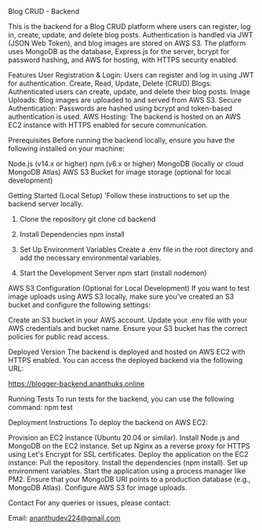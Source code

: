 Blog CRUD - Backend

This is the backend for a Blog CRUD platform where users can register, log in, create, update, and delete blog posts. Authentication is handled via JWT (JSON Web Token), and blog images are stored on AWS S3. The platform uses MongoDB as the database, Express.js for the server, bcrypt for password hashing, and AWS for hosting, with HTTPS security enabled.

Features
User Registration & Login: Users can register and log in using JWT for authentication.
Create, Read, Update, Delete (CRUD) Blogs: Authenticated users can create, update, and delete their blog posts.
Image Uploads: Blog images are uploaded to and served from AWS S3.
Secure Authentication: Passwords are hashed using bcrypt and token-based authentication is used.
AWS Hosting: The backend is hosted on an AWS EC2 instance with HTTPS enabled for secure communication.

Prerequisites
Before running the backend locally, ensure you have the following installed on your machine:

Node.js (v14.x or higher)
npm (v6.x or higher)
MongoDB (locally or cloud MongoDB Atlas)
AWS S3 Bucket for image storage (optional for local development)

Getting Started (Local Setup)
'Follow these instructions to set up the backend server locally.

1. Clone the repository
git clone <repository-url>
cd backend

2. Install Dependencies
npm install

3. Set Up Environment Variables
Create a .env file in the root directory and add the necessary environmental variables.

4. Start the Development Server
npm start (install nodemon)

AWS S3 Configuration (Optional for Local Development)
If you want to test image uploads using AWS S3 locally, make sure you've created an S3 bucket and configure the following settings:

Create an S3 bucket in your AWS account.
Update your .env file with your AWS credentials and bucket name.
Ensure your S3 bucket has the correct policies for public read access.

Deployed Version
The backend is deployed and hosted on AWS EC2 with HTTPS enabled. You can access the deployed backend via the following URL:

https://blogger-backend.ananthuks.online

Running Tests
To run tests for the backend, you can use the following command:
npm test

Deployment Instructions
To deploy the backend on AWS EC2:

Provision an EC2 instance (Ubuntu 20.04 or similar).
Install Node.js and MongoDB on the EC2 instance.
Set up Nginx as a reverse proxy for HTTPS using Let's Encrypt for SSL certificates.
Deploy the application on the EC2 instance:
Pull the repository.
Install the dependencies (npm install).
Set up environment variables.
Start the application using a process manager like PM2.
Ensure that your MongoDB URI points to a production database (e.g., MongoDB Atlas).
Configure AWS S3 for image uploads.

Contact
For any queries or issues, please contact:

Email: ananthudev224@gmail.com